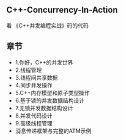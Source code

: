 ## C++-Concurrency-In-Action

看 《C++并发编程实战》码的代码

## 章节

* 1.你好，C++的并发世界
* 2.线程管理
* 3.线程间共享数据
* 4.同步并发操作
* 5.C++内存模型和原子类型操作
* 6.基于锁的并发数据结构设计
* 7.无锁并发数据结构设计
* 8.并发代码设计
* 9.高级线程管理
* 消息传递框架与完整的ATM示例
